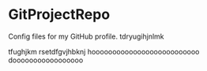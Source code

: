 # GitProjectRepo
Config files for my GitHub profile.
tdryugihjnlmk

tfughjkm
rsetdfgvjhbknj
hoooooooooooooooooooooooooo
dooooooooooooooooo
